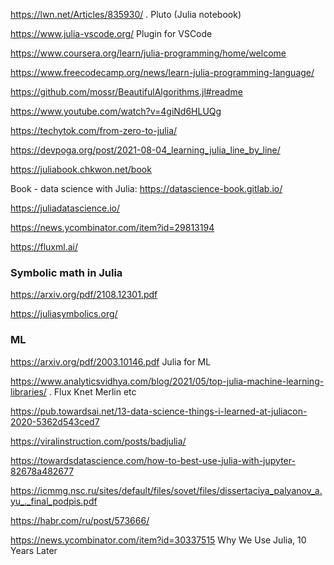 https://lwn.net/Articles/835930/ . Pluto (Julia notebook)

https://www.julia-vscode.org/ Plugin for VSCode

https://www.coursera.org/learn/julia-programming/home/welcome

https://www.freecodecamp.org/news/learn-julia-programming-language/

https://github.com/mossr/BeautifulAlgorithms.jl#readme

https://www.youtube.com/watch?v=4giNd6HLUQg

https://techytok.com/from-zero-to-julia/

https://devpoga.org/post/2021-08-04_learning_julia_line_by_line/

https://juliabook.chkwon.net/book


Book - data science with Julia:
https://datascience-book.gitlab.io/

https://juliadatascience.io/

https://news.ycombinator.com/item?id=29813194

https://fluxml.ai/

### Symbolic math in Julia

https://arxiv.org/pdf/2108.12301.pdf 

https://juliasymbolics.org/


### ML
https://arxiv.org/pdf/2003.10146.pdf  Julia for ML

https://www.analyticsvidhya.com/blog/2021/05/top-julia-machine-learning-libraries/ . Flux Knet Merlin etc


https://pub.towardsai.net/13-data-science-things-i-learned-at-juliacon-2020-5362d543ced7

https://viralinstruction.com/posts/badjulia/

https://towardsdatascience.com/how-to-best-use-julia-with-jupyter-82678a482677

https://icmmg.nsc.ru/sites/default/files/sovet/files/dissertaciya_palyanov_a.yu_._final_podpis.pdf


https://habr.com/ru/post/573666/

https://news.ycombinator.com/item?id=30337515 	Why We Use Julia, 10 Years Later


